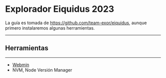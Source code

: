 # Explorador Eiquidus 2023
 
La guía es tomada de https://github.com/team-exor/eiquidus, aunque primero instalaremos algunas herramientas.

<hr/>

## Herramientas
<hr/>

* <a href="https://webmin.com/">Webmin</a>
* NVM, Node Versión Manager
